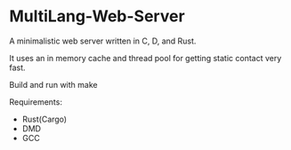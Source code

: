 # MultiLang-Web-Server
A minimalistic web server written in C, D, and Rust.

It uses an in memory cache and thread pool for getting static contact very fast.

Build and run with make

Requirements:
- Rust(Cargo)
- DMD
- GCC